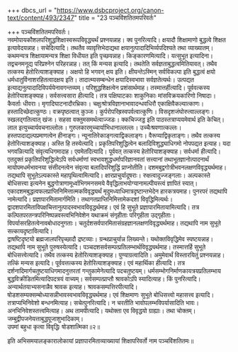 +++
dbcs_url = "https://www.dsbcproject.org/canon-text/content/493/2347"
title = "23 पञ्चविंशतितमपरिवर्तः"

+++
पञ्चविंशतितमपरिवर्तः।  
नवमोपायकौशलपरिशुद्धशिक्षास्वरूपविवृद्ध्यर्थं प्रश्नयन्नाह। क्व पुनरित्यादि। क्षयादौ शिक्षामाणो बुद्धत्वे शिक्षत इत्यावेदयन्नाह। सचेदित्यादि। तथतैव व्यावृत्तिभेदाद्यथा क्षयानुत्पादादिभिर्व्यपदिश्यते तथा व्याख्यातम्। कथमन्यत्र शिक्षायामन्यत्र शिक्षा विधीयत इति पृच्छयन्नाह। किङ्कारणमित्यादि। यत्सुभूत इत्यादिना। तद्वचनमनूद्य परिप्रश्नेन परिहरन्नाह। तत् किं मन्यस इत्यादि। तथतेति सर्वज्ञताबुद्धत्वमितियावत्। तथैव तत्कस्य हेतोरित्याशङ्क्याह। अक्षयो हि भगवन् क्षय इति। क्षीयन्तेऽस्मिन् सर्वविकल्पा इति बुद्धत्वं क्षयो धर्मधातुर्विनाशरहितत्वादक्षय इति। तादात्म्यसम्बन्धेन क्षयादिस्वभावा सर्वज्ञतेत्यर्थः। उत्पद्यत इत्याद्यनुत्पादादिविपर्ययेनावगन्तव्यम्। परिशुद्धशिक्षत्वेन प्रशंसार्थमाह। तस्मात्तर्हीत्यादि। पूर्ववत्कस्य हेतोरियाशङ्क्याह। सर्वसत्त्वसारा हीत्यादि। तत्र पक्षिघाटकाः शाकुनिकाः मांसविक्रयकारिणो निषादाः। कैवर्ताः धीवराः। मृगादिघाटनादौरभ्रिकाः। चक्षुःश्रोत्रविज्ञानाभावादन्धवधिरौ एकाक्षिवैकल्यात्काणः। हस्तादिच्छेदात्कुण्ठः। वक्रपृष्ठत्वात् कुञ्जः। कुर्परोपरिह्रस्वपर्वत्वात्कुणिः। विसदृशजंघोरुत्वाल्लङ्गः। स्खलद्गतित्वात् खंजः। सहसा वक्तुमसमर्थत्वाज्जडः। क्कचिज्जड्ड इति पाठस्तत्राप्ययमेवार्थ इति केचित्। लाल इत्युच्चार्यवचनाल्लोलः। गुरुलकारमुच्चार्याभिधानाल्लल्लः। उच्चैःश्रवणात्कल्लः। हस्तपादाद्यल्पप्रमाणत्वेन हीनाङ्गः। न्यूनातिरेकाङ्गत्वाद्विकलाङ्गः। वैरूप्याद्विकृताङ्गः। तथैव तत्कस्य हेतोरित्याशङ्क्याह। अस्ति हि तस्येत्यादि। प्रकृतिपरिशुद्धित्वेन बलादिविशुद्ध्याधिगमो नोपपद्यत इत्याह। यदा भगवन्नित्यादि संवृत्यधिगमादाह। एवमेतदित्यादि। पूर्ववत् तत्कस्य हेतोरियाशङ्क्याह। सर्वधर्मा हीत्यादि। एतदुक्तं प्रकृतिपरिशुद्धित्वेऽपि सर्वधर्माणां स्वभावशुद्धधर्मापरिज्ञानवतां सत्त्वानां तथाभूतज्ञानोत्पादनार्थं मायोपमधर्मभावनया संसीदनत्वेन संवृत्या बलादिपरिशुद्धिं प्राप्नोतीति। दशमबुद्वगोत्रीभवनलक्षणविवृद्ध्यर्थमाह। तद्यथापि सुभूतेऽल्पकास्ते महापृथित्वामित्यादि। क्षारप्राचुर्यादूषराः। रुक्षत्वादुज्जङ्गलाः। अल्पकास्ते बोधिसत्त्वा इत्यनेन बुद्धगोत्राणामूर्ध्वाभिगमनसमये वैवृद्धिलाभयोग्यानामल्पीयस्त्वं ज्ञापितं स्यात्। एकादशमबुद्धत्वफलप्राप्तिनिमित्तात्मकविवृद्ध्यर्थं मृदुमध्याधिमात्रदृष्टान्तभेदेन हारकत्रयमाह। पुनरपरं तद्यथापि नामेत्यादि। प्रज्ञापारमितामार्गमिति। तथागतप्राप्तिनिमित्तामेकदशां विवृद्धिमित्यर्थः। द्वादशपारमिताविपक्षचित्तानुत्पादस्वभावविवृद्धर्थमाह। एवं हि सुभूते प्रज्ञापारमितायामित्यादि। तत्र कल्पितपरतन्त्रपरिनिष्पन्नवस्त्वभिनिवेशेन यथाक्रमं संगृहीताः परिगृहीता उद्गृहीताः। विपर्यासरहितत्वेनावबोधादनुगताः। चतुर्दशसर्वपारमितासंग्रहज्ञानलक्षणविवृद्ध्यर्थमाह। तद्यथापि नाम सुभूते सत्कायदृष्टावित्यादि।  
द्वाषष्टिदृष्टयो ब्रह्मजालपरिपृच्छादौ द्रष्टव्याः। ग्रन्थप्राचुर्यान्न लिख्यन्ते। यथोक्तविवृद्धिमेव स्पष्टयन्नाह। तद्यथापि नाम सुभूते पुरुषस्येत्यादि। पञ्चदशसर्वसम्पत्प्रतिलम्भार्थविवृद्ध्यर्थमाह। तस्मात्तर्हि सुभूते बोधिसत्त्वेत्यादि। तथैव तत्कस्य हेतोरित्याशङ्क्याह। पुण्याग्रत्वादिति। अमुमेवार्थं विस्तारयितुं प्रश्नयन्नाह। तत्किं मन्यस इत्यादि। पूर्ववत्तत्कस्य हेतोरित्याशङ्क्याह। एवं महार्थिका हीत्यादि। तत्र दर्शनादिमार्गचतुष्टयाधिगमादनुत्तरतां गन्तुकामेनेत्यादि पदचतुष्टयम्। धर्मसम्भोगनिर्माणकायत्रयप्रतिलम्भाय बुद्धविक्रीडितमित्यादिपदत्रयं वाच्यम्। सर्वसम्पत्प्राप्तौ श्रावकोऽपि स्यादित्याह। किं पुनरित्यादि। अन्यार्थतयाभ्यसनान्नैव श्रावक इत्याह। श्रावकसम्पत्तिरपीत्यादि। षोडशसम्यक्सम्बोध्यासन्नीभावस्वभावविवृद्ध्यर्थमाह। एवं शिक्षमाणः सुभूते बोधिसत्त्वो महासत्त्व इत्यादि। तत्राप्यभिनिवेशो बन्धनमित्याह। सचेत्पुनरित्यादि। न चरतीति भावोपलम्भविपर्यासादिति भावः। अनभिनिवेशस्तत्त्वमित्याह। अथ तामपीत्यादि। यथोक्ता एव विवृद्धयो ग्राह्याः। तथा चोक्तम्।  
जम्बुद्वीपजनेयत्ताबुद्धपूजाशुभादिकाम्।  
उपमां बहुधा कृत्वा विवृद्धिः षोडशात्मिका॥२॥

इति
अभिसमयालङ्कारालोकायां प्रज्ञापारमिताव्याख्यायां शिक्षापरिवर्तो नाम पञ्चविंशतितमः॥

